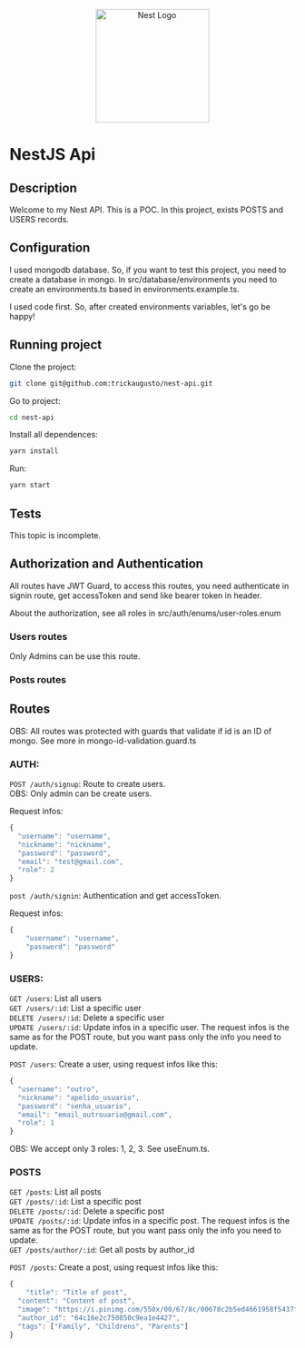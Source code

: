 <p align="center">
  <a href="http://nestjs.com/" target="blank"><img src="https://nestjs.com/img/logo-small.svg" width="200" alt="Nest Logo" /></a>
</p>

[circleci-image]: https://img.shields.io/circleci/build/github/nestjs/nest/master?token=abc123def456
[circleci-url]: https://circleci.com/gh/nestjs/nest

# NestJS Api

## Description
Welcome to my Nest API. This is a POC.
In this project, exists POSTS and USERS records.

## Configuration
I used mongodb database. So, if you want to test this project, you need to create a database in mongo. 
In src/database/environments you need to create an environments.ts based in environments.example.ts.

I used code first. So, after created environments variables, let's go be happy!

## Running project
Clone the project:
```bash
git clone git@github.com:trickaugusto/nest-api.git
```

Go to project:
```bash
cd nest-api
```

Install all dependences:
```bash
yarn install
```

Run:
```bash
yarn start
```

## Tests
This topic is incomplete.

## Authorization and Authentication
All routes have JWT Guard, to access this routes, you need authenticate in signin route, get accessToken and send like bearer token in header.

About the authorization, see all roles in src/auth/enums/user-roles.enum
### Users routes
Only Admins can be use this route.

### Posts routes


## Routes
OBS: All routes was protected with guards that validate if id is an ID of mongo. See more in mongo-id-validation.guard.ts

### AUTH:
`POST /auth/signup`: Route to create users.  
OBS: Only admin can be create users. 
   
Request infos:
```javascript
{
  "username": "username",
  "nickname": "nickname",
  "password": "password",
  "email": "test@gmail.com",
  "role": 2
}
```

`post /auth/signin`: Authentication and get accessToken.  
   
Request infos:
```javascript
{
	"username": "username",
	"password": "password"
}
```

### USERS:
`GET /users`: List all users   
`GET /users/:id`: List a specific user   
`DELETE /users/:id`: Delete a specific user   
`UPDATE /users/:id`: Update infos in a specific user. The request infos is the same as for the POST route, but you want pass only the info you need to update.   

`POST /users`: Create a user, using request infos like this:   
```javascript
{
  "username": "outro",
  "nickname": "apelido_usuario",
  "password": "senha_usuario",
  "email": "email_outrouario@gmail.com",
  "role": 1
}
```
OBS: We accept only 3 roles: 1, 2, 3. See useEnum.ts.

### POSTS
`GET /posts`: List all posts   
`GET /posts/:id`: List a specific post   
`DELETE /posts/:id`: Delete a specific post   
`UPDATE /posts/:id`: Update infos in a specific post. The request infos is the same as for the POST route, but you want pass only the info you need to update.   
`GET /posts/author/:id`: Get all posts by author_id  

`POST /posts`: Create a post, using request infos like this:
```javascript
{
	"title": "Title of post",
  "content": "Content of post",
  "image": "https://i.pinimg.com/550x/00/67/8c/00678c2b5ed4661958f5437f0f8f0513.jpg",
  "author_id": "64c16e2c750850c9ea1e4427",
  "tags": ["Family", "Childrens", "Parents"]
}
```